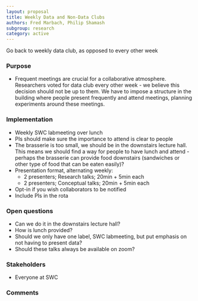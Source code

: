 ```yaml
---
layout: proposal
title: Weekly Data and Non-Data Clubs
authors: Fred Marbach, Philip Shamash
subgroup: research
category: active
---
```


Go back to weekly data club, as opposed to every other week

<!--end summary-->

### Purpose

- Frequent meetings are crucial for a collaborative atmosphere. Researchers voted for data club every other week - we believe this decision should not be up to them. We have to impose a structure in the building where people present frequently and attend meetings, planning experiments around these meetings.


### Implementation

- Weekly SWC labmeeting over lunch 
- PIs should make sure the importance to attend is clear to people
- The brasserie is too small, we should be in the downstairs lecture hall. This means we should find a way for people to have lunch and attend - perhaps the brasserie can provide food downstairs (sandwiches or other type of food that can be eaten easily)?
- Presentation format, alternating weekly:
    * 2 presenters; Research talks; 20min + 5min each
    * 2 presenters; Conceptual talks; 20min + 5min each
- Opt-in if you wish collaborators to be notified
- Include PIs in the rota

### Open questions

- Can we do it in the downstairs lecture hall?
- How is lunch provided?
- Should we only have one label, SWC labmeeting, but put emphasis on not having to present data?
- Should these talks always be available on zoom?

### Stakeholders

- Everyone at SWC


### Comments


